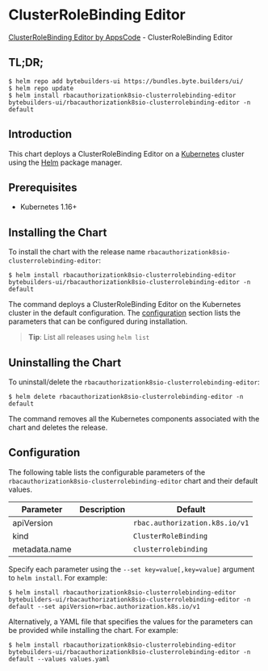 # ClusterRoleBinding Editor

[ClusterRoleBinding Editor by AppsCode](https://byte.builders) - ClusterRoleBinding Editor

## TL;DR;

```console
$ helm repo add bytebuilders-ui https://bundles.byte.builders/ui/
$ helm repo update
$ helm install rbacauthorizationk8sio-clusterrolebinding-editor bytebuilders-ui/rbacauthorizationk8sio-clusterrolebinding-editor -n default
```

## Introduction

This chart deploys a ClusterRoleBinding Editor on a [Kubernetes](http://kubernetes.io) cluster using the [Helm](https://helm.sh) package manager.

## Prerequisites

- Kubernetes 1.16+

## Installing the Chart

To install the chart with the release name `rbacauthorizationk8sio-clusterrolebinding-editor`:

```console
$ helm install rbacauthorizationk8sio-clusterrolebinding-editor bytebuilders-ui/rbacauthorizationk8sio-clusterrolebinding-editor -n default
```

The command deploys a ClusterRoleBinding Editor on the Kubernetes cluster in the default configuration. The [configuration](#configuration) section lists the parameters that can be configured during installation.

> **Tip**: List all releases using `helm list`

## Uninstalling the Chart

To uninstall/delete the `rbacauthorizationk8sio-clusterrolebinding-editor`:

```console
$ helm delete rbacauthorizationk8sio-clusterrolebinding-editor -n default
```

The command removes all the Kubernetes components associated with the chart and deletes the release.

## Configuration

The following table lists the configurable parameters of the `rbacauthorizationk8sio-clusterrolebinding-editor` chart and their default values.

|   Parameter   | Description |            Default             |
|---------------|-------------|--------------------------------|
| apiVersion    |             | `rbac.authorization.k8s.io/v1` |
| kind          |             | `ClusterRoleBinding`           |
| metadata.name |             | `clusterrolebinding`           |


Specify each parameter using the `--set key=value[,key=value]` argument to `helm install`. For example:

```console
$ helm install rbacauthorizationk8sio-clusterrolebinding-editor bytebuilders-ui/rbacauthorizationk8sio-clusterrolebinding-editor -n default --set apiVersion=rbac.authorization.k8s.io/v1
```

Alternatively, a YAML file that specifies the values for the parameters can be provided while
installing the chart. For example:

```console
$ helm install rbacauthorizationk8sio-clusterrolebinding-editor bytebuilders-ui/rbacauthorizationk8sio-clusterrolebinding-editor -n default --values values.yaml
```
